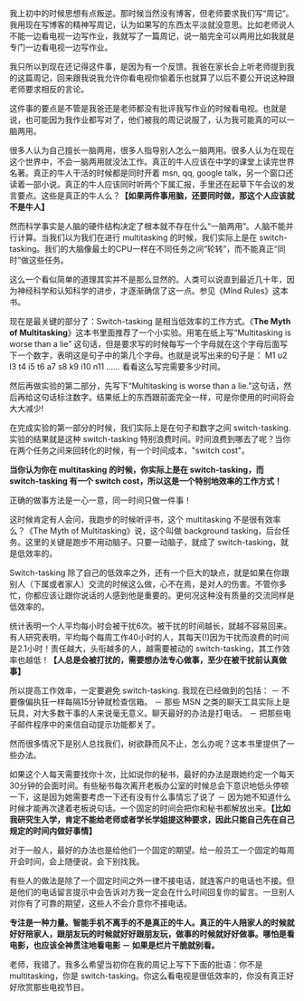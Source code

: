 我上初中的时候思想有点叛逆。那时候当然没有博客，但老师要求我们写“周记”。我用现在写博客的精神写周记，认为如果写的东西太平淡就没意思。比如老师说人不能一边看电视一边写作业，我就写了一篇周记，说一脑完全可以两用比如我就是专门一边看电视一边写作业。

我只所以到现在还记得这件事，是因为有一个反馈。我爸在家长会上听老师提到我的这篇周记，回来跟我说我允许你看电视你偷着乐也就算了以后不要公开说这种跟老师要求相反的言论。

这件事的要点是不管是我爸还是老师都没有批评我写作业的时候看电视。也就是说，也可能因为我作业都写对了，他们被我的周记说服了，认为我可能真的可以一脑两用。

很多人认为自己擅长一脑两用，很多人指导别人怎么一脑两用。很多人认为在现在这个世界中，不会一脑两用就没法工作。真正的牛人应该在中学的课堂上读完世界名著。真正的牛人干活的时候都是同时开着 msn, qq, google talk，另一个窗口还读着一部小说。真正的牛人应该同时听两个下属汇报，手里还在起草下午会议的发言要点。这些是真正的牛人么？**【如果两件事用脑，还要同时做，那这个人应该就不是牛人】**

然而科学事实是人脑的硬件结构决定了根本就不存在什么“一脑两用”。人脑不能并行计算。当我们以为我们在进行 multitasking 的时候，我们实际上是在 switch-tasking。我们的大脑像最土的CPU一样在不同任务之间“轮转”，而不能真正“同时”做这些任务。

这么一个看似简单的道理其实并不是那么显然的。人类可以说直到最近几十年，因为神经科学和认知科学的进步，才逐渐确信了这一点。参见《Mind Rules》这本书。

现在是最关键的部分了：Switch-tasking 是相当低效率的工作方式。《**The Myth of Multitasking**》这本书里面推荐了一个小实验。用笔在纸上写“Multitasking is worse than a lie” 这句话，但是要求写的时候每写一个字母就在这个字母后面写下一个数字，表明这是句子中的第几个字母。也就是说写出来的句子是：
M1 u2 l3 t4 i5 t6 a7 s8 k9 i10 n11 ......
看看这么写完需要多少时间。

然后再做实验的第二部分，先写下“Multitasking is worse than a lie.”这句话，然后再给这句话标注数字。结果纸上的东西跟前面完全一样，可是你使用的时间将会大大减少!

在完成实验的第一部分的时候，我们实际上是在句子和数字之间 switch-tasking. 实验的结果就是这种 switch-tasking 特别浪费时间。时间浪费到哪去了呢？当你在两个任务之间来回转化的时候，有一个时间成本，"switch cost"。

**当你认为你在 multitasking 的时候，你实际上是在 switch-tasking，而 switch-tasking 有一个 switch cost，所以这是一个特别地效率的工作方式！**

正确的做事方法是一心一意，同一时间只做一件事！

这时候肯定有人会问，我跑步的时候听评书，这个 multitasking 不是很有效率么？《The Myth of Multitasking》说，这个叫做 background tasking，后台任务。这里的关键是跑步不用动脑子。只要一动脑子，就成了 switch-tasking，就是低效率的。

Switch-tasking 除了自己的低效率之外，还有一个巨大的缺点，就是如果在你跟别人（下属或者家人）交流的时候这么做，心不在焉，是对人的伤害。不管你多忙，你都应该让跟你说话的人感到他是重要的。更何况这种没有质量的交流同样是低效率的。

统计表明一个人平均每小时会被干扰6次。被干扰的时间越长，就越不容易回来。有人研究表明，平均每个每周工作40小时的人，其每天(!)因为干扰而浪费的时间是2.1小时！责任越大，头衔越多的人，越需要被动的 switch-tasking，其工作效率也越低！**【人总是会被打扰的，需要想办法专心做事，至少在被干扰前认真做事】**

所以提高工作效率，一定要避免 switch-tasking. 我现在已经做到的包括：
－ 不要像偏执狂一样每隔15分钟就检查信箱。
－ 那些 MSN 之类的聊天工具实际上是玩具，对大多数干事的人来说毫无意义。聊天最好的办法是打电话。
－ 把那些电子邮件程序中的来信自动提示功能都关了。

然而很多情况下是别人总找我们，树欲静而风不止，怎么办呢？这本书里提供了一些办法。

如果这个人每天需要找你十次，比如说你的秘书，最好的办法是跟她约定一个每天30分钟的会面时间。有些秘书每次离开老板办公室的时候总会下意识地低头停顿一下，这是因为她需要考虑一下还有没有什么事情忘了说了 － 因为她不知道什么时候才能再次逮着老板说句话。一个固定的时间会把你和秘书都解放出来。**【比如我研究生入学，肯定不能给老师或者学长学姐提这种要求，因此只能自己先在自己规定的时间内做好事情】**

对于一般人，最好的办法也是给他们一个固定的期望。给一般员工一个固定的每周开会时间，会上随便说，会下别找我。

有些人的做法是除了一个固定时间之外一律不接电话，就连客户的电话也不接。但是他们的电话留言提示中会告诉对方我一定会在什么时间回复你的留言。一旦别人对你有了可靠的期望，这些人不会介意你不接电话。

**专注是一种力量。智能手机不离手的不是真正的牛人。真正的牛人陪家人的时候就好好陪家人，跟朋友玩的时候就好好跟朋友玩，做事的时候就好好做事。哪怕是看电影，也应该全神贯注地看电影 － 如果是烂片干脆就别看。**

老师，我错了。我多么希望当初你在我的周记上写下下面的批语：你不是 multitasking，你是 switch-tasking。你这么看电视是很低效率的，你没有真正好好欣赏那些电视节目。